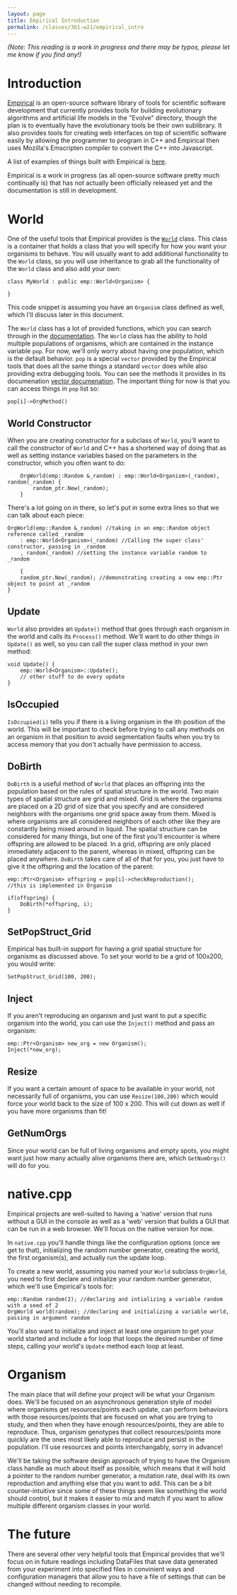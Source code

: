 ```yaml
---
layout: page
title: Empirical Introduction
permalink: /classes/361-w21/empirical_intro
---
```


*(Note: This reading is a work in progress and there may be typos, please let me know if you find any!)*

# Introduction 
[Empirical](https://empirical.readthedocs.io/en/latest/index.html) is an open-source software library of tools for scientific software development that currently provides tools for building evolutionary algorithms and artificial life models in the "Evolve" directory, though the plan is to eventually have the evolutionary tools be their own sublibrary. It also provides tools for creating web interfaces on top of scientific software easily by allowing the programmer to program in C++ and Empirical then uses Mozilla's Emscripten compiler to convert the C++ into Javascript.

A list of examples of things built with Empirical is [here](https://empirical.readthedocs.io/en/latest/BuiltWithEmpiricalGallery/index.html).

Empirical is a work in progress (as all open-source software pretty much continually is) that has not actually been officially released yet and the documentation is still in development. 

# World
One of the useful tools that Empirical provides is the [`World`](https://empirical.readthedocs.io/en/latest/api/classemp_1_1World.html#class-documentation) class. 
This class is a container that holds a class that you will specify for how you want your organisms to behave. You will usually want to add additional functionality to the `World` class, so you will use inheritance to grab all the functionality of the `World` class and also add your own:

```
class MyWorld : public emp::World<Organism> {

}
```

This code snippet is assuming you have an `Organism` class defined as well, which I'll discuss later in this document.

The `World` class has a lot of provided functions, which you can search through in the [documentation](https://empirical.readthedocs.io/en/latest/api/classemp_1_1World.html#class-documentation). The `World` class has the ability to hold multiple populations of organisms, which are contained in the instance variable `pop`. For now, we'll only worry about having one population, which is the default behavior. `pop` is a special `vector` provided by the Empirical tools that does all the same things a standard `vector` does while also providing extra debugging tools. You can see the methods it provides in its documenation [vector documenation](https://empirical.readthedocs.io/en/latest/api/classemp_1_1vector.html#class-documentation). The important thing for now is that you can access things in `pop` list so:
```
pop[i]->OrgMethod()
```

## World Constructor
When you are creating constructor for a subclass of `World`, you'll want to call the constructor of `World` and C++ has a shortened way of doing that as well as setting instance variables based on the parameters in the constructor, which you often want to do:

```
    OrgWorld(emp::Random &_random) : emp::World<Organism>(_random), random(_random) {
        random_ptr.New(_random);
    }
```

There's a lot going on in there, so let's put in some extra lines so that we can talk about each piece:

```
OrgWorld(emp::Random &_random) //taking in an emp::Random object reference called _random
    : emp::World<Organism>(_random) //Calling the super class' constructor, passing in _random
    , random(_random) //setting the instance variable random to _random
    
    {
    random_ptr.New(_random); //demonstrating creating a new emp::Ptr object to point at _random
}
```

## Update
`World` also provides an `Update()` method that goes through each organism in the world and calls its `Process()` method. We'll want to do other things in `Update()` as well, so you can call the super class method in your own method:

```
void Update() {
    emp::World<Organism>::Update();
    // other stuff to do every update
}
```

## IsOccupied
`IsOccupied(i)` tells you if there is a living organism in the ith position of the world. This will be important to check before trying to call any methods on an organism in that position to avoid segmentation faults when you try to access memory that you don't actually have permission to access.

## DoBirth
`DoBirth` is a useful method of `World` that places an offspring into the population based on the rules of spatial structure in the world. Two main types of spatial structure are grid and mixed. Grid is where the organisms are placed on a 2D grid of size that you specify and are considered neighbors with the organisms one grid space away from them. Mixed is where organisms are all considered neighbors of each other like they are constantly being mixed around in liquid. The spatial structure can be considered for many things, but one of the first you'll encounter is where offspring are allowed to be placed. In a grid, offspring are only placed immediately adjacent to the parent, whereas in mixed, offspring can be placed anywhere. `DoBirth` takes care of all of that for you, you just have to give it the offspring and the location of the parent:
```
emp::Ptr<Organism> offspring = pop[i]->checkReproduction(); 
//this is implemented in Organism

if(offspring) {
    DoBirth(*offspring, i);
}
```

## SetPopStruct_Grid
Empirical has built-in support for having a grid spatial structure for organisms as discussed above. To set your world to be a grid of 100x200, you would write:
```
SetPopStruct_Grid(100, 200);
```


## Inject
If you aren't reproducing an organism and just want to put a specific organism into the world, you can use the `Inject()` method and pass an organism:
```
emp::Ptr<Organism> new_org = new Organism();
Inject(*new_org);
```

## Resize
If you want a certain amount of space to be available in your world, not necessarily full of organisms, you can use `Resize(100,200)` which would force your world back to the size of 100 x 200. This will cut down as well if you have more organisms than fit!

## GetNumOrgs
Since your world can be full of living organisms and empty spots, you might want just how many actually alive organisms there are, which `GetNumOrgs()` will do for you.


# native.cpp
Empirical projects are well-suited to having a 'native' version that runs without a GUI in the console as well as a 'web' version that builds a GUI that can be run in a web browser. We'll focus on the native version for now.

In `native.cpp` you'll handle things like the configuration options (once we get to that), initializing the random number generator, creating the world, the first organism(s), and actually run the update loop.

To create a new world, assuming you named your `World` subclass `OrgWorld`, you need to first declare and initialize your random number generator, which we'll use Empirical's tools for:
```
emp::Random random(2); //declaring and intializing a variable random with a seed of 2
OrgWorld world(random); //declaring and initializing a variable world, passing in argument random
```

You'll also want to initialize and inject at least one organism to get your world started and include a for loop that loops the desired number of time steps, calling your world's `Update` method each loop at least.

# Organism
The main place that will define your project will be what your Organism does.
We'll be focused on an asynchronous generation style of model where organisms get resources/points each update, can perform behaviors with those resources/points that are focused on what you are trying to study, and then when they have enough resources/points, they are able to reproduce. Thus, organism genotypes that collect resources/points more quickly are the ones most likely able to reproduce and persist in the population. I'll use resources and points interchangably, sorry in advance!

We'll be taking the software design approach of trying to have the Organism class handle as much about itself as possible, which means that it will hold a pointer to the random number generator, a mutation rate, deal with its own reproduction and anything else that you want to add. This can be a bit counter-intuitive since some of these things seem like something the world should control, but it makes it easier to mix and match if you want to allow multiple different organism classes in your world.

# The future
There are several other very helpful tools that Empirical provides that we'll focus on in future readings including DataFiles that save data generated from your experiment into specified files in convinient ways and configuration managers that allow you to have a file of settings that can be changed without needing to recompile.
